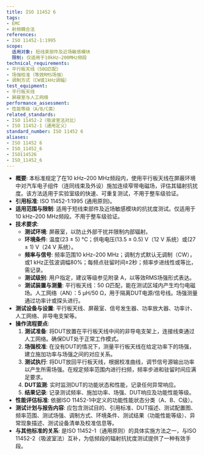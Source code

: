```yaml
---
title: ISO 11452 6
tags:
- EMC
- 射频耦合法
references:
- ISO 11452-1:1995
scope:
  适用对象: 短线束部件及近场敏感模块
  限制: 仅适用于10kHz–200MHz频段
technical_requirements:
- 平行板天线（50Ω匹配）
- 场强校准（等效RMS场强）
- 调制方式（CW或1kHz调幅）
test_equipment:
- 平行板天线
- 屏蔽室与人工网络
performance_assessment:
- 性能等级（A/B/C类）
related_standards:
- ISO 11452-2（吸波室法对比）
- ISO 11452-1（通用定义）
standard_number: ISO 11452 6
aliases:
- ISO 11452 6
- ISO_11452_6
- ISO114526
- ISO_11452_6
---
```


- **概要**: 本标准规定了在10 kHz–200 MHz频段内，使用平行板天线在屏蔽环境中对汽车电子组件（连同线束及外设）施加连续窄带电磁场，评估其辐射抗扰度。该方法适用于实验室级的快速、可重复测试，不用于整车级验证。
- **引用标准**: ISO 11452-1:1995 (通用原则)。
- **适用范围与限制**: 适用于短线束部件及近场敏感模块的抗扰度测试。仅适用于10 kHz–200 MHz频段。不用于整车级验证。
- **技术要求**:
    - **测试环境**: 屏蔽室，以防止外部干扰并限制内部辐射。
    - **环境条件**: 温度(23 ± 5) °C；供电电压(13.5 ± 0.5) V（12 V 系统）或(27 ± 1) V（24 V 系统）。
    - **频率与信号**: 频率范围10 kHz–200 MHz；调制方式默认无调制（CW），或1 kHz正弦波调幅80%；每频点驻留时间≥2秒；频率步进线性或等比，需记录。
    - **测试级别**: 用户指定，建议等级参见附录 A，以等效RMS场强形式表达。
    - **测试装置与测量**: 平行板天线：50 Ω匹配，能在测试区域内产生均匀电磁场。人工网络（AN）：5 µH/50 Ω，用于隔离DUT电源/信号线。场强测量通过功率计或探头进行。
- **测试设备与设置**: 平行板天线、屏蔽室、信号发生器、功率放大器、功率计、人工网络、非导电支架等。
- **操作流程要点**:
    1. **测试准备**: 将DUT放置在平行板天线中间的非导电支架上，连接线束通过人工网络。确保DUT处于正常工作模式。
    2. **场强校准**: 在没有DUT的情况下，测量平行板天线在给定功率下的场强，建立施加功率与场强之间的对应关系。
    3. **测试执行**: 将DUT放回平行板天线，根据校准曲线，调节信号源输出功率以产生所需场强。在规定频率范围内进行扫频，频率步进和驻留时间应满足要求。
    4. **DUT监测**: 实时监测DUT的功能状态和性能，记录任何异常响应。
    5. **结果记录**: 记录测试频率、施加功率、场强、DUT响应及功能性能等级。
- **性能评估标准**: 依据ISO 11452-1中定义的功能性能状态分类（A、B、C级）。
- **测试计划与报告内容**: 应包含测试目的、引用标准、DUT描述、测试配置图、频率范围、测试场强、调制方式、环境条件、测试结果（功能性能等级）、异常现象描述、测试设备清单及校准信息等。
- **与其他标准的关系**: 是ISO 11452-1（通用原则）的具体实施方法之一，与ISO 11452-2（吸波室法）互补，为低频段的辐射抗扰度测试提供了一种有效手段。